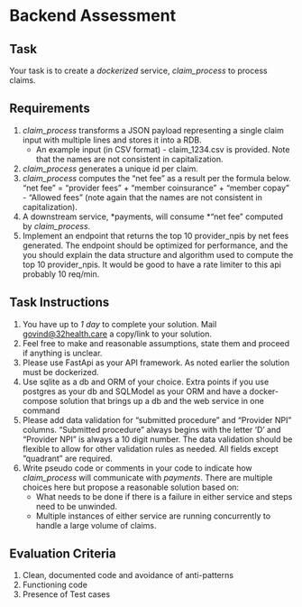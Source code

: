 # Backend Assessment

## Task
Your task is to create a *dockerized* service, *claim_process*  to process claims. 

## Requirements
1. *claim_process* transforms a JSON payload representing a single claim input with multiple lines and stores it into a RDB.
   - An example input (in CSV format) - claim_1234.csv is provided. Note that the names are not consistent in capitalization.
2. *claim_process* generates a unique id per claim.
3. *claim_process* computes the “net fee” as a result per the formula below.
“net fee” = “provider fees” + “member coinsurance” + “member copay” - “Allowed fees” (note again that the names are not consistent in capitalization).
4. A downstream service, *payments, will consume *“net fee” computed by *claim_process*.
5. Implement an endpoint that returns the top 10 provider_npis by net fees generated. The endpoint should be optimized for performance, and the you should explain the data structure and algorithm used to compute the top 10 provider_npis. It would be good to have a rate limiter to this api probably 10 req/min.


## Task Instructions
1. You have up to *1 day* to complete your solution. Mail govind@32health.care a copy/link to your solution.
2. Feel free to make and reasonable assumptions, state them and proceed if anything is unclear.
3. Please use FastApi as your API framework. As noted earlier the solution must be dockerized.
4. Use sqlite as a db and ORM of your choice. Extra points if you use postgres as your db and SQLModel as your ORM and have a docker-compose solution that brings up a db and the web service in one command
5. Please add data validation for “submitted procedure” and “Provider NPI” columns. “Submitted procedure” always begins with the letter ‘D’ and “Provider NPI” is always a 10 digit number. The data validation should be flexible to allow for other validation rules as needed. All fields except ”quadrant” are required.
6. Write pseudo code or comments in your code to indicate how *claim_process* will communicate with *payments*. There are multiple choices here but propose a reasonable solution based on:
   - What needs to be done if there is a failure in either service and steps need to be unwinded.
   - Multiple instances of either service are running concurrently to handle a large volume of claims.

## Evaluation Criteria
1. Clean, documented code and avoidance of anti-patterns
2. Functioning code
3. Presence of Test cases